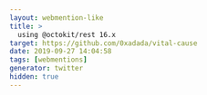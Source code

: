 ```yaml
---
layout: webmention-like
title: >
  using @octokit/rest 16.x
target: https://github.com/0xadada/vital-cause
date: 2019-09-27 14:04:58
tags: [webmentions]
generator: twitter
hidden: true
---
```



